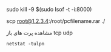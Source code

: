 sudo kill -9 $(sudo lsof -t -i:8000)

scp root@1.2.3.4:/root/pcfilename.rar ./

مشاهده پرت های باز tcp udp 

    netstat -tulpn
